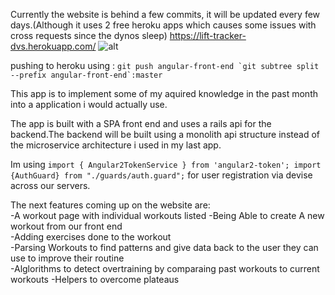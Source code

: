 Currently the website is behind a few commits, it will be updated every few days.(Although it uses 2 free heroku apps which causes some issues with cross requests since the dynos sleep)
https://lift-tracker-dvs.herokuapp.com/
![alt](https://github.com/DaniVSainz/bodybuilding-angular/blob/master/ang4bodybuilding.gif)  

pushing to heroku using : ```git push angular-front-end `git subtree split --prefix angular-front-end`:master```

This app is to implement some of my aquired knowledge in the past month into a application i would actually use.

The app is built with a SPA front end and uses a rails api for the backend.The backend will be built using a monolith api structure instead of the microservice architecture i used in my last app.

Im  using ```import { Angular2TokenService } from 'angular2-token';
import {AuthGuard} from "./guards/auth.guard";``` for user registration via devise across our servers.

The next features coming up on the website are:  
-A workout page with individual workouts listed
-Being Able to create A new workout from our front end  
-Adding exercises done to the workout  
-Parsing Workouts to find patterns and give data back to the user they can use to improve their routine  
-Alglorithms to detect overtraining by comparaing past workouts to current workouts 
-Helpers to overcome plateaus 


